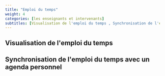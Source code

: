 ```yaml
---
title: "Emploi du temps"
weight: 4
categories: [les enseignants et intervenants]
subtitles: [Visualisation de l'emploi du temps , Synchronisation de l'emploi du temps avec un agenda personnel]
---
```


## Visualisation de l'emploi du temps

## Synchronisation de l'emploi du temps avec un agenda personnel
